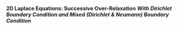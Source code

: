 **2D Laplace Equations: Successive Over-Relaxation**
***With Dirichlet Boundary Condition and Mixed (Dirichlet & Neumann) Boundary Condition***
